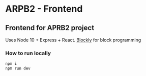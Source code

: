 # ARPB2 - Frontend

## Frontend for APRB2 project

Uses Node 10 + Express + React. [Blockly](https://github.com/google/blockly) for block programming

### How to run locally

```bash
npm i
npm run dev
```